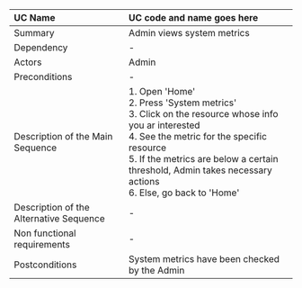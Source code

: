 | UC Name	  | UC code and name goes here |
| :---        |    :----  |
| Summary      | Admin views system metrics       |
| Dependency   | - |
| Actors   | Admin       |
| Preconditions   | -  |
| Description of the Main Sequence   | 1.	Open 'Home' <br>  2. Press 'System metrics' <br> 3. Click on the resource whose info you ar interested <br> 4. See the metric for the specific resource <br> 5. If the metrics are below a certain threshold, Admin takes necessary actions  <br > 6. Else, go back to 'Home'| 
| Description of the Alternative Sequence   | - |
| Non functional requirements   | -      |
| Postconditions   | System metrics have been checked by the Admin |
